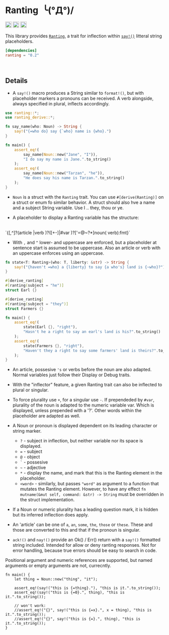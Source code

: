 Ranting&ensp;╰(°Д°)/
==========================

[<img alt="github" src="https://img.shields.io/badge/github-RoelKluin/ranting-8da0cb?style=for-the-badge&labelColor=555555&logo=github" height="20">](https://github.com/RoelKluin/ranting)
[<img alt="crates.io" src="https://img.shields.io/crates/v/ranting.svg?style=for-the-badge&color=fc8d62&logo=rust" height="20">](https://crates.io/crates/ranting)
[<img alt="docs.rs" src="https://img.shields.io/badge/docs.rs-ranting-66c2a5?style=for-the-badge&labelColor=555555&logo=docs.rs" height="20">](https://docs.rs/ranting/0.2.0/ranting/)

This library provides [`Ranting`](https://docs.rs/ranting/0.2.0/ranting/trait.Ranting.html), a trait for inflection within [`say!()`](https://docs.rs/ranting_derive/0.2.0/ranting_derive/macro.say.html) litteral string placeholders.

```toml
[dependencies]
ranting = "0.2"
```

<br>

## Details

- A `say!()` macro produces a String similar to `format!()`, but with placeholder markers a pronouns can be
  received. A verb alongside, always specified in plural, inflects accordingly.

```rust
use ranting::*;
use ranting_derive::*;

fn say_name(who: Noun) -> String {
    say!("{=who do} say {`who} name is {who}.")
}

fn main() {
    assert_eq!(
        say_name(Noun::new("Jane", "I")),
        "I do say my name is Jane.".to_string()
    );
    assert_eq!(
        say_name(Noun::new("Tarzan", "he")),
        "He does say his name is Tarzan.".to_string()
    );
}
```

- `Noun` is a struct with the `Ranting` trait. You can use `#[derive(Ranting)]` on a struct or enum fo similar
  behavior. A struct should also hve a name and a subject String variable. Use I .. they, thou or ye.

- A placeholder to display a Ranting variable has the structure:
<br>
  `{[,^]?(article |verb )?([+-]|#var )?['=@~?*]noun( verb):fmt}`
<br>

- With `,` and `^` lower- and uppercase are enforced, but a placeholder at sentence start is assumed to be
  uppercase. Also an article or verb with an uppercase enforces using an uppercase.

```rust
fn state<T: Ranting>(who: T, liberty: &str) -> String {
    say!("{haven't =who} a {liberty} to say {a who's} land is {~who}?")
}

#[derive_ranting]
#[ranting(subject = "he")]
struct Earl {}

#[derive_ranting]
#[ranting(subject = "they")]
struct Farmers {}

fn main() {
    assert_eq!(
        state(Earl {}, "right"),
        "Hasn't he a right to say an earl's land is his?".to_string()
    );
    assert_eq!(
        state(Farmers {}, "right"),
        "Haven't they a right to say some farmers' land is theirs?".to_string()
    );
}
```

- An article, possesive `'s` or verbs before the noun are also adapted. Normal variables just follow their Display or
  Debug traits.

- With the "inflector" feature, a given Ranting trait can also be inflected to plural or singular.

- To force plurality use `+`, for a singular use `-`. If prependeded by `#var`, plurality of the noun is adapted to the
  numeric variable var. Which is displayed, unless prepended with a '?'. Other words within the placeholder are adapted
  as well.

- A Noun or pronoun is displayed dependent on its leading character or string marker.
  * `?` - subject in inflection, but neither variable nor its space is displayed.
  * `=` - subject
  * `@` - object
  * `` ` `` - possesive
  * `~` - adjective
  * `*` - display the name, and mark that this is the Ranting element in the placeholder.
  * `<word>` - similarly, but passes `"word"` as argument to a  function that mutates the Ranting element. However, to
    have any effect `fn mutname(&mut self, command: &str) -> String` must be overridden in the struct implementation.

- If a Noun or numeric plurality has a leading question mark, it is hidden but its inferred inflection does apply.

- An 'article' can be one of `a`, `an`, `some`, `the`, `those` or `these`. These and those are converted to
  this and that if the pronoun is singular.

- `ack!()` and `nay!()` provide an Ok() / Err() return with a `say!()` formatted string included. Intended for allow or
  deny ranting responses. Not for error handling, because true errors should be easy to search in code.

Positional argument and numeric references are supported, but named arguments or empty arguments are not, currecntly.
```
fn main() {
    let thing = Noun::new("thing", "it");

    assert_eq!(say!("this is {=thing}."), "this is it.".to_string());
    assert_eq!(say!("this is {=0}.", thing), "this is it.".to_string());

    // won't work:
    //assert_eq!("{}", say!("this is {=x}.", x = thing), "this is it.".to_string());
    //assert_eq!("{}", say!("this is {=}.", thing), "this is it.".to_string());
}
```
